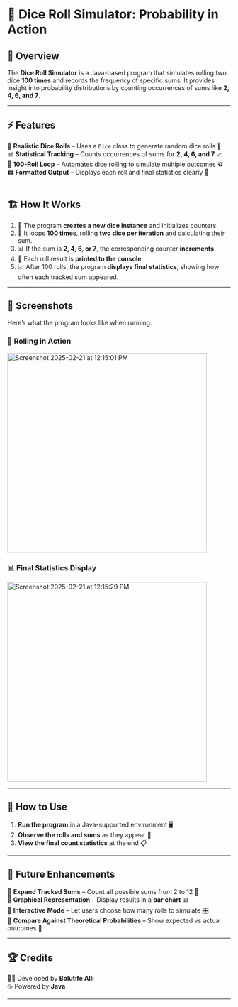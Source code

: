 # 🎲 Dice Roll Simulator: Probability in Action  

## 📌 Overview  
The **Dice Roll Simulator** is a Java-based program that simulates rolling two dice **100 times** and records the frequency of specific sums. It provides insight into probability distributions by counting occurrences of sums like **2, 4, 6, and 7**.  

---

## ⚡ Features  
🎯 **Realistic Dice Rolls** – Uses a `Dice` class to generate random dice rolls 🎲  
📊 **Statistical Tracking** – Counts occurrences of sums for **2, 4, 6, and 7** 📈  
🔄 **100-Roll Loop** – Automates dice rolling to simulate multiple outcomes ♻️  
🖨️ **Formatted Output** – Displays each roll and final statistics clearly 📝  

---

## 🏗️ How It Works  
1. 🎲 The program **creates a new dice instance** and initializes counters.  
2. 🔁 It loops **100 times**, rolling **two dice per iteration** and calculating their sum.  
3. 📊 If the sum is **2, 4, 6, or 7**, the corresponding counter **increments**.  
4. 📝 Each roll result is **printed to the console**.  
5. 📈 After 100 rolls, the program **displays final statistics**, showing how often each tracked sum appeared.  

---

## 📸 Screenshots  
Here’s what the program looks like when running:  

### 🎲 Rolling in Action  

<img src="https://github.com/user-attachments/assets/e45a67cf-3e57-43ff-9784-f3506129eb41" alt="Screenshot 2025-02-21 at 12:15:01 PM" width="450">

### 📊 Final Statistics Display  

<img src="https://github.com/user-attachments/assets/0b28faec-fa5e-44b7-a217-727f67bf61f9" alt="Screenshot 2025-02-21 at 12:15:29 PM" width="450">

---

## 🚀 How to Use  
1. **Run the program** in a Java-supported environment 🖥️  
2. **Observe the rolls and sums** as they appear 🎲  
3. **View the final count statistics** at the end 📋  

---

## 🎯 Future Enhancements  
🔹 **Expand Tracked Sums** – Count all possible sums from 2 to 12 🔢  
🔹 **Graphical Representation** – Display results in a **bar chart** 📊  
🔹 **Interactive Mode** – Let users choose how many rolls to simulate 🎛️  
🔹 **Compare Against Theoretical Probabilities** – Show expected vs actual outcomes 📏  

---

## 🏆 Credits  
👨‍💻 Developed by **Bolutife Alli**  
☕ Powered by **Java**  

---
